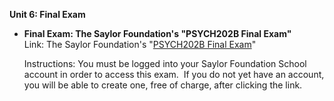 **Unit 6: Final Exam** <span id="6"></span> 
-   **Final Exam: The Saylor Foundation's "PSYCH202B Final Exam"**
    Link: The Saylor Foundation's "[PSYCH202B Final
    Exam](http://school.saylor.org/mod/quiz/view.php?id=129)"  
      
     Instructions: You must be logged into your Saylor Foundation School
    account in order to access this exam.  If you do not yet have an
    account, you will be able to create one, free of charge, after
    clicking the link.


